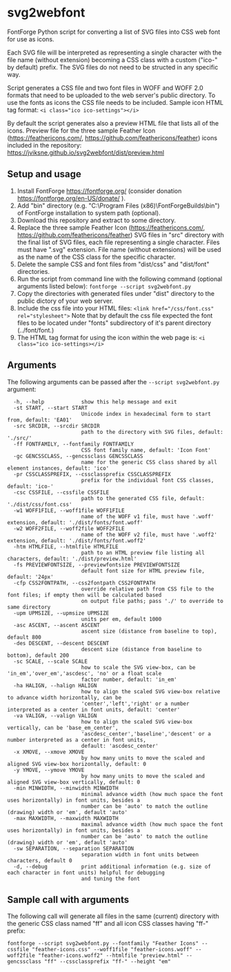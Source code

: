 # svg2webfont

FontForge Python script for converting a list of SVG files into CSS web font for use as icons.

Each SVG file will be interpreted as representing a single character with the file name (without extension) becoming a CSS class with a custom ("ico-" by default) prefix. The SVG files do not need to be structed in any specific way.

Script generates a CSS file and two font files in WOFF and WOFF 2.0 formats that need to be uploaded to the web server's public directory. To use the fonts as icons the CSS file needs to be included. Sample icon HTML tag format:
`<i class="ico ico-settings"></i>`

By default the script generates also a preview HTML file that lists all of the icons. Preview file for the three sample Feather Icon (https://feathericons.com/, https://github.com/feathericons/feather) icons included in the repository: https://jviksne.github.io/svg2webfont/dist/preview.html

## Setup and usage

1. Install FontForge https://fontforge.org/ (consider donation https://fontforge.org/en-US/donate/ ).
2. Add "bin" directory (e.g. "C:\Program Files (x86)\FontForgeBuilds\bin") of FontForge installation to system path (optional).
3. Download this repository and extract to some directory.
4. Replace the three sample Feather Icon (https://feathericons.com/, https://github.com/feathericons/feather) SVG files in "src" directory with the final list of SVG files, each file representing a single character. Files must have ".svg" extension. File name (without extensions) will be used as the name of the CSS class for the specific character.
5. Delete the sample CSS and font files from "dist/css" and "dist/font" directories.
6. Run the script from command line with the following command (optional arguments listed below):
`fontforge --script svg2webfont.py`
7. Copy the directories with generated files under "dist" directory to the public dictory of your web server.
8. Include the css file into your HTML files:
`<link href="/css/font.css" rel="stylesheet">`
Note that by default the css file expected the font files to be located under "fonts" subdirectory of it's parent directory (../font/font.)
9. The HTML tag format for using the icon within the web page is:
 `<i class="ico ico-settings></i>`

## Arguments

The following arguments can be passed after the `--script svg2webfont.py` argument:

```
  -h, --help            show this help message and exit
  -st START, --start START
                        Unicode index in hexadecimal form to start from, default: 'EA01'
  -src SRCDIR, --srcdir SRCDIR
                        path to the directory with SVG files, default: './src/'
  -ff FONTFAMILY, --fontfamily FONTFAMILY
                        CSS font family name, default: 'Icon Font'
  -gc GENCSSCLASS, --gencssclass GENCSSCLASS
                        name for the generic CSS class shared by all element instances, default: 'ico'
  -pr CSSCLASSPREFIX, --cssclassprefix CSSCLASSPREFIX
                        prefix for the individual font CSS classes, default: 'ico-'
  -csc CSSFILE, --cssfile CSSFILE
                        path to the generated CSS file, default: './dist/css/font.css'
  -w1 WOFF1FILE, --woff1file WOFF1FILE
                        name of the WOFF v1 file, must have '.woff' extension, default: './dist/fonts/font.woff'
  -w2 WOFF2FILE, --woff2file WOFF2FILE
                        name of the WOFF v2 file, must have '.woff2' extension, default: './dist/fonts/font.woff2'
  -htm HTMLFILE, --htmlfile HTMLFILE
                        path to an HTML preview file listing all characters, default: './dist/preview.html'
  -fs PREVIEWFONTSIZE, --previewfontsize PREVIEWFONTSIZE
                        default font size for HTML preview file, default: '24px'
  -cfp CSS2FONTPATH, --css2fontpath CSS2FONTPATH
                        override relative path from CSS file to the font files; if empty then will be calculated based
                        on output file paths; pass './' to override to same directory
  -upm UPMSIZE, --upmsize UPMSIZE
                        units per em, default 1000
  -asc ASCENT, --ascent ASCENT
                        ascent size (distance from baseline to top), default 800
  -des DESCENT, --descent DESCENT
                        descent size (distance from baseline to bottom), default 200
  -sc SCALE, --scale SCALE
                        how to scale the SVG view-box, can be 'in_em','over_em','ascdesc', 'no' or a float scale
                        factor number, default: 'in_em'
  -ha HALIGN, --halign HALIGN
                        how to align the scaled SVG view-box relative to advance width horizontally, can be
                        'center','left','right' or a number interpreted as a center in font units, default: 'center'
  -va VALIGN, --valign VALIGN
                        how to align the scaled SVG view-box vertically, can be 'base_em_center',
                        'ascdesc_center','baseline','descent' or a number interpreted as a center in font units,
                        default: 'ascdesc_center'
  -x XMOVE, --xmove XMOVE
                        by how many units to move the scaled and aligned SVG view-box horizontally, default: 0
  -y YMOVE, --ymove YMOVE
                        by how many units to move the scaled and aligned SVG view-box vertically, default: 0
  -min MINWIDTH, --minwidth MINWIDTH
                        minimal advance width (how much space the font uses horizontally) in font units, besides a
                        number can be 'auto' to match the outline (drawing) width or 'em', default 'auto'
  -max MAXWIDTH, --maxwidth MAXWIDTH
                        maximal advance width (how much space the font uses horizontally) in font units, besides a
                        number can be 'auto' to match the outline (drawing) width or 'em', default 'auto'
  -sw SEPARATION, --separation SEPARATION
                        separation width in font units between characters, default 0
  -d, --debug           print additional information (e.g. size of each character in font units) helpful for debugging
                        and tuning the font
```

## Sample call with arguments

The following call will generate all files in the same (current) directory with the generic CSS class named "ff" and all icon CSS classes having "ff-" prefix:

```
fontforge --script svg2webfont.py --fontfamily "Feather Icons" --cssfile "feather-icons.css" --woff1file "feather-icons.woff" --woff2file "feather-icons.woff2" --htmlfile "preview.html" --gencssclass "ff" --cssclassprefix "ff-" --height "em"
```